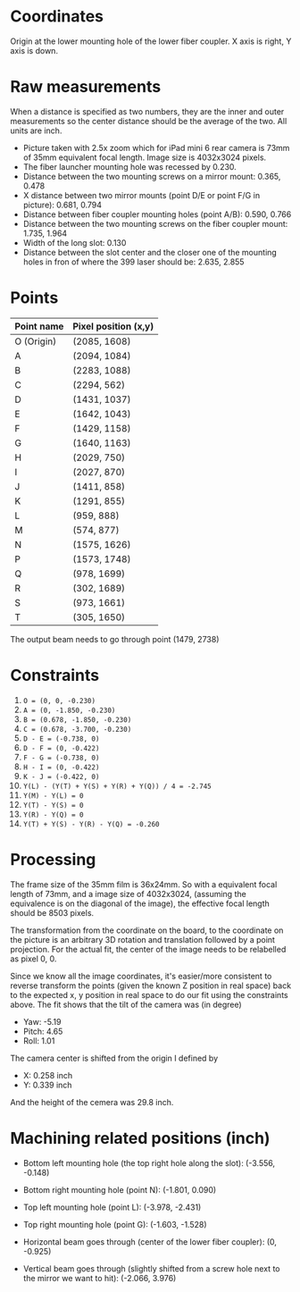 # Coordinates

Origin at the lower mounting hole of the lower fiber coupler.
X axis is right, Y axis is down.

# Raw measurements

When a distance is specified as two numbers, they are the inner and outer measurements
so the center distance should be the average of the two. All units are inch.

* Picture taken with 2.5x zoom which for iPad mini 6 rear camera is 73mm of 35mm equivalent focal length. Image size is 4032x3024 pixels.
* The fiber launcher mounting hole was recessed by 0.230.
* Distance between the two mounting screws on a mirror mount: 0.365, 0.478
* X distance between two mirror mounts (point D/E or point F/G in picture): 0.681, 0.794
* Distance between fiber coupler mounting holes (point A/B): 0.590, 0.766
* Distance between the two mounting screws on the fiber coupler mount: 1.735, 1.964
* Width of the long slot: 0.130
* Distance between the slot center and the closer one of the mounting holes in fron of where the 399 laser should be: 2.635, 2.855

# Points

|Point name|Pixel position (x,y)|
|----------|----------------|
|O (Origin)|(2085, 1608)|
|A|(2094, 1084)|
|B|(2283, 1088)|
|C|(2294, 562)|
|D|(1431, 1037)|
|E|(1642, 1043)|
|F|(1429, 1158)|
|G|(1640, 1163)|
|H|(2029, 750)|
|I|(2027, 870)|
|J|(1411, 858)|
|K|(1291, 855)|
|L|(959, 888)|
|M|(574, 877)|
|N|(1575, 1626)|
|P|(1573, 1748)|
|Q|(978, 1699)|
|R|(302, 1689)|
|S|(973, 1661)|
|T|(305, 1650)|

The output beam needs to go through point (1479, 2738)

# Constraints

1. `O = (0, 0, -0.230)`
2. `A = (0, -1.850, -0.230)`
3. `B = (0.678, -1.850, -0.230)`
4. `C = (0.678, -3.700, -0.230)`
5. `D - E = (-0.738, 0)`
6. `D - F = (0, -0.422)`
7. `F - G = (-0.738, 0)`
8. `H - I = (0, -0.422)`
9. `K - J = (-0.422, 0)`
10. `Y(L) - (Y(T) + Y(S) + Y(R) + Y(Q)) / 4 = -2.745`
11. `Y(M) - Y(L) = 0`
12. `Y(T) - Y(S) = 0`
13. `Y(R) - Y(Q) = 0`
14. `Y(T) + Y(S) - Y(R) - Y(Q) = -0.260`

# Processing

The frame size of the 35mm film is 36x24mm. So with a equivalent focal length of 73mm,
and a image size of 4032x3024, (assuming the equivalence is on the diagonal of the image),
the effective focal length should be 8503 pixels.

The transformation from the coordinate on the board, to the coordinate on the picture is
an arbitrary 3D rotation and translation followed by a point projection.
For the actual fit, the center of the image needs to be relabelled as pixel 0, 0.

Since we know all the image coordinates, it's easier/more consistent to reverse transform
the points (given the known Z position in real space) back to the expected x, y position
in real space to do our fit using the constraints above. The fit shows that
the tilt of the camera was (in degree)

* Yaw: -5.19
* Pitch: 4.65
* Roll: 1.01

The camera center is shifted from the origin I defined by

* X: 0.258 inch
* Y: 0.339 inch

And the height of the cemera was 29.8 inch.

# Machining related positions (inch)

* Bottom left mounting hole (the top right hole along the slot): (-3.556, -0.148)
* Bottom right mounting hole (point N): (-1.801, 0.090)
* Top left mounting hole (point L): (-3.978, -2.431)
* Top right mounting hole (point G): (-1.603, -1.528)

* Horizontal beam goes through (center of the lower fiber coupler): (0, -0.925)
* Vertical beam goes through (slightly shifted from a screw hole
  next to the mirror we want to hit): (-2.066, 3.976)
